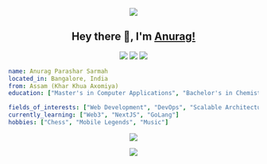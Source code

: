 <p align="center">
  <img src="https://capsule-render.vercel.app/api?type=waving&color=gradient&height=70&section=header"/>
</p>

<h2 align="center">Hey there 👋, I'm <a href="https://github.com/anuragpsarmah">Anurag!</a></h2>

<p align="center">
  <a href="https://twitter.com/anuragpsarmah"><img src="https://img.shields.io/badge/-Twitter-00acee?style=flat-square&logo=Twitter&logoColor=white"/></a>
  <a href="https://linkedin.com/in/anuragpsarmah"><img src="https://img.shields.io/badge/-LinkedIn-0e76a8?style=flat-square&logo=Linkedin&logoColor=white"/></a>
  <a href="https://instagram.com/_anuragsarmah/"><img src="https://img.shields.io/badge/-Instagram-e4405f?style=flat-square&logo=Instagram&logoColor=white"/></a>
</p>

```yaml
name: Anurag Parashar Sarmah
located_in: Bangalore, India
from: Assam (Khar Khua Axomiya)
education: ["Master's in Computer Applications", "Bachelor's in Chemistry"]

fields_of_interests: ["Web Development", "DevOps", "Scalable Architecture"]
currently_learning: ["Web3", "NextJS", "GoLang"]
hobbies: ["Chess", "Mobile Legends", "Music"]
```

<p align="center"><a align="center" href="https://github.com/anuraghazra/github-readme-stats"><img align="center" src="https://github-readme-stats.vercel.app/api/top-langs/?username=anuragpsarmah&layout=compact&theme=dark&hide_border=true" /></a></p>

<p align="center">
  <img src="https://capsule-render.vercel.app/api?type=waving&color=gradient&height=60&section=footer"/>
</p>
